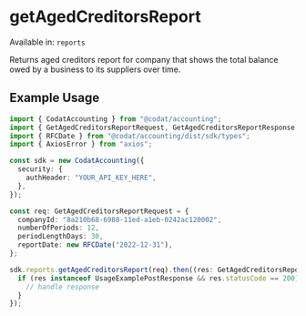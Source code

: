# getAgedCreditorsReport
Available in: `reports`

Returns aged creditors report for company that shows the total balance owed by a business to its suppliers over time.

## Example Usage
```typescript
import { CodatAccounting } from "@codat/accounting";
import { GetAgedCreditorsReportRequest, GetAgedCreditorsReportResponse } from "@codat/accounting/dist/sdk/models/operations";
import { RFCDate } from "@codat/accounting/dist/sdk/types";
import { AxiosError } from "axios";

const sdk = new CodatAccounting({
  security: {
    authHeader: "YOUR_API_KEY_HERE",
  },
});

const req: GetAgedCreditorsReportRequest = {
  companyId: "8a210b68-6988-11ed-a1eb-0242ac120002",
  numberOfPeriods: 12,
  periodLengthDays: 30,
  reportDate: new RFCDate("2022-12-31"),
};

sdk.reports.getAgedCreditorsReport(req).then((res: GetAgedCreditorsReportResponse | AxiosError) => {
  if (res instanceof UsageExamplePostResponse && res.statusCode == 200) {
    // handle response
  }
});
```
